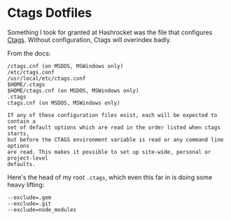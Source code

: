 # Ctags Dotfiles

Something I took for granted at Hashrocket was the file that configures
[Ctags](http://ctags.sourceforge.net/). Without configuration, Ctags will
overindex badly.

From the docs:

```
/ctags.cnf (on MSDOS, MSWindows only)
/etc/ctags.conf
/usr/local/etc/ctags.conf
$HOME/.ctags
$HOME/ctags.cnf (on MSDOS, MSWindows only)
.ctags
ctags.cnf (on MSDOS, MSWindows only)

If any of these configuration files exist, each will be expected to contain a
set of default options which are read in the order listed when ctags starts,
but before the CTAGS environment variable is read or any command line options
are read. This makes it possible to set up site-wide, personal or project-level
defaults.
```

Here's the head of my root `.ctags`, which even this far in is doing some heavy
lifting:

```
--exclude=.gem
--exclude=.git
--exclude=node_modules
```

